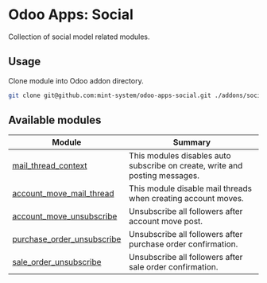 # Odoo Apps: Social

Collection of social model related modules.

## Usage

Clone module into Odoo addon directory.

```bash
git clone git@github.com:mint-system/odoo-apps-social.git ./addons/social
```

## Available modules

| Module                                                    | Summary                                                                     |
| --------------------------------------------------------- | --------------------------------------------------------------------------- |
| [mail_thread_context](mail_thread_context/)               | This modules disables auto subscribe on create, write and posting messages. |
| [account_move_mail_thread](account_move_mail_thread/)     | This module disable mail threads when creating account moves.               |
| [account_move_unsubscribe](account_move_unsubscribe/)     | Unsubscribe all followers after account move post.                          |
| [purchase_order_unsubscribe](purchase_order_unsubscribe/) | Unsubscribe all followers after purchase order confirmation.                |
| [sale_order_unsubscribe](sale_order_unsubscribe/)         | Unsubscribe all followers after sale order confirmation.                    |
